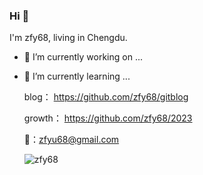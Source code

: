 ### Hi 👋
  I'm zfy68, living in Chengdu.

- 🔭 I’m currently working on ...
- 🌱 I’m currently learning ...


  blog：    https://github.com/zfy68/gitblog
  
  growth：  https://github.com/zfy68/2023
    
  📮：zfyu68@gmail.com
  
  ![zfy68](https://github-readme-stats.vercel.app/api?username=zfy68&show_icons=true&title_color=fff&icon_color=79ff97&text_color=9f9f9f&bg_color=151515&hide=[%22contribs%22])
